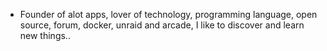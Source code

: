 - Founder of alot apps, lover of technology, programming language, open source, forum, docker, unraid and arcade, I like to discover and learn new things..
  <br>









































































































































































































































































































































































































































































































































































































































































































































































































































































































































































































































































































































































































































































































































































































































































































































































































































































































































































































































































































































































































































































































































































































































































































































































































































































































































































































































































































































































































































































































































































































































































































































































































































































































































































































































































































































































































































































































































































































































































































































































































































































































































































































































































































































































































































































































































































































































































































































































































































































































































































































































































































































































































































































































































































































































































































































































































































































































































































































































































































































































































































































































































































































































































































































































































































































































































































































































































































































































































































































































































































































































































































































































































































































































































































































































































































































































































































































































































































































































































































































































































































